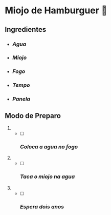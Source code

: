# Miojo de Hamburguer :chicken:

## Ingredientes

- ### _Agua_

- ### _Miojo_

- ### _Fogo_

- ### _Tempo_

- ### _Panela_

## Modo de Preparo

1. - [ ]  ### _Coloca a agua no fogo_

2. - [ ]  ### _Taca o miojo na agua_

3. - [ ]  ### _Espera dois anos_



